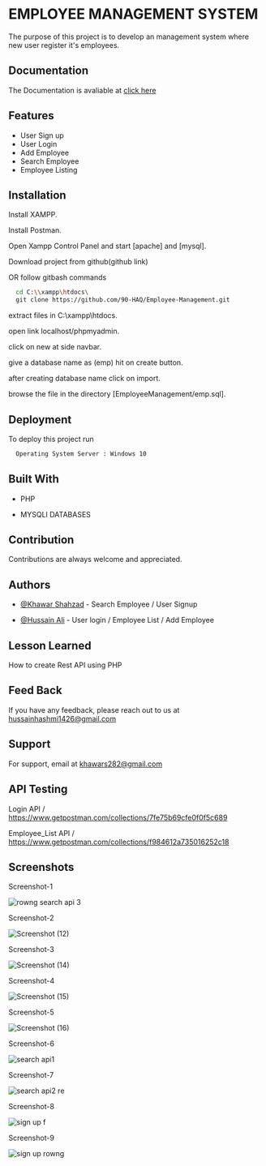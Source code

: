 
# EMPLOYEE MANAGEMENT SYSTEM

The purpose of this project is to develop an management system where new user register it's employees.

## Documentation

The Documentation is avaliable at [click here](https://shields.io/)

## Features

 - User Sign up
 - User Login
 - Add Employee
 - Search Employee
 - Employee Listing


## Installation

Install XAMPP.

Install Postman.

Open Xampp Control Panel and start [apache] and [mysql].

Download project from
github(github link)

OR follow gitbash commands

```bash
  cd C:\\xampp\htdocs\
  git clone https://github.com/90-HAQ/Employee-Management.git
```

extract files in C:\xampp\htdocs.

open link localhost/phpmyadmin.

click on new at side navbar.

give a database name as (emp) hit on create button.

after creating database name click on import.

browse the file in the directory [EmployeeManagement/emp.sql].
    

## Deployment

To deploy this project run

```bash
  Operating System Server : Windows 10
```

## Built With
  
- PHP

- MYSQLI DATABASES

## Contribution

Contributions are always welcome and appreciated.

## Authors

- [@Khawar Shahzad](https://github.com/khawars282) - Search Employee / User Signup

- [@Hussain Ali](https://github.com/90-HAQ) - User login / Employee List / Add Employee

## Lesson Learned

How to create Rest API using PHP

## Feed Back

If you have any feedback, please reach out to us at hussainhashmi1426@gmail.com

## Support

For support, email at khawars282@gmail.com

## API Testing

Login API / https://www.getpostman.com/collections/7fe75b69cfe0f0f5c689

Employee_List API / https://www.getpostman.com/collections/f984612a735016252c18

## Screenshots

Screenshot-1 

![rowng search api 3](https://user-images.githubusercontent.com/89655002/138071467-3b847446-34c7-4855-afb6-cfe877783aff.png)

Screenshot-2

![Screenshot (12)](https://user-images.githubusercontent.com/89655002/138071708-9d76d606-dcda-441c-96d5-068d382aa8c3.png)

Screenshot-3

![Screenshot (14)](https://user-images.githubusercontent.com/89655002/138071942-944d8f70-667e-4cd4-a9e0-4fbbec2221b1.png)

Screenshot-4

![Screenshot (15)](https://user-images.githubusercontent.com/89655002/138072056-23a99123-c4e3-43f2-829c-66c3b0dba85e.png)

Screenshot-5

![Screenshot (16)](https://user-images.githubusercontent.com/89655002/138072197-db9991fa-6fa1-4cfb-a027-1765189bc199.png)

Screenshot-6

![search api1](https://user-images.githubusercontent.com/89655002/138072237-2f68e23b-d577-4270-90ce-d0e35a91d57d.png)

Screenshot-7

![search api2 re](https://user-images.githubusercontent.com/89655002/138072308-4dcc8131-e9cf-43c4-a281-d1bea4156089.png)

Screenshot-8

![sign up f](https://user-images.githubusercontent.com/89655002/138072363-c1dbd56f-af8c-4aa2-a847-ccae2e9a5cd9.png)

Screenshot-9

![sign up rowng](https://user-images.githubusercontent.com/89655002/138072414-66741376-492c-4ac0-a393-535646f5b9a4.png)
